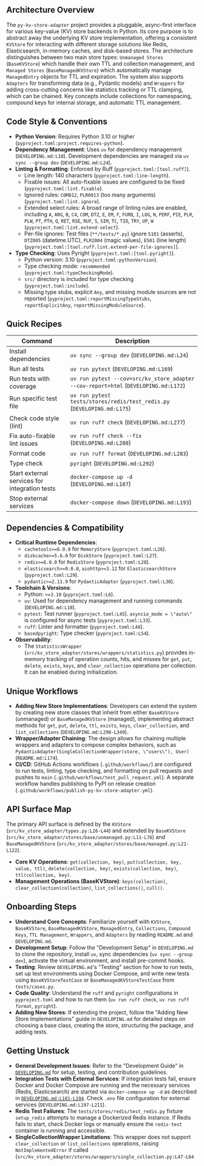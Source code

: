## Architecture Overview
The `py-kv-store-adapter` project provides a pluggable, async-first interface for various key-value (KV) store backends in Python. Its core purpose is to abstract away the underlying KV store implementation, offering a consistent `KVStore` for interacting with different storage solutions like Redis, Elasticsearch, in-memory caches, and disk-based stores. The architecture distinguishes between two main store types: `Unmanaged Stores` (`BaseKVStore`) which handle their own TTL and collection management, and `Managed Stores` (`BaseManagedKVStore`) which automatically manage `ManagedEntry` objects for TTL and expiration. The system also supports `Adapters` for transforming data (e.g., Pydantic models) and `Wrappers` for adding cross-cutting concerns like statistics tracking or TTL clamping, which can be chained. Key concepts include collections for namespacing, compound keys for internal storage, and automatic TTL management.

## Code Style & Conventions
- **Python Version**: Requires Python 3.10 or higher (`pyproject.toml:project.requires-python`).
- **Dependency Management**: Uses `uv` for dependency management (`DEVELOPING.md:L10`). Development dependencies are managed via `uv sync --group dev` (`DEVELOPING.md:L24`).
- **Linting & Formatting**: Enforced by Ruff (`pyproject.toml:[tool.ruff]`).
  - Line length: 140 characters (`pyproject.toml:line-length`).
  - Fixable issues: All auto-fixable issues are configured to be fixed (`pyproject.toml:lint.fixable`).
  - Ignored rules: `COM812`, `PLR0913` (too many arguments) (`pyproject.toml:lint.ignore`).
  - Extended select rules: A broad range of linting rules are enabled, including `A`, `ARG`, `B`, `C4`, `COM`, `DTZ`, `E`, `EM`, `F`, `FURB`, `I`, `LOG`, `N`, `PERF`, `PIE`, `PLR`, `PLW`, `PT`, `PTH`, `Q`, `RET`, `RSE`, `RUF`, `S`, `SIM`, `TC`, `TID`, `TRY`, `UP`, `W` (`pyproject.toml:lint.extend-select`).
  - Per-file ignores: Test files (`**/tests/*.py`) ignore `S101` (asserts), `DTZ005` (datetime.UTC), `PLR2004` (magic values), `E501` (line length) (`pyproject.toml:[tool.ruff.lint.extend-per-file-ignores]`).
- **Type Checking**: Uses Pyright (`pyproject.toml:[tool.pyright]`).
  - Python version: 3.10 (`pyproject.toml:pythonVersion`).
  - Type checking mode: `recommended` (`pyproject.toml:typeCheckingMode`).
  - `src/` directory is included for type checking (`pyproject.toml:include`).
  - Missing type stubs, explicit `Any`, and missing module sources are not reported (`pyproject.toml:reportMissingTypeStubs`, `reportExplicitAny`, `reportMissingModuleSource`).

## Quick Recipes
| Command | Description |
|---|---|
| Install dependencies | `uv sync --group dev` (`DEVELOPING.md:L24`) |
| Run all tests | `uv run pytest` (`DEVELOPING.md:L169`) |
| Run tests with coverage | `uv run pytest --cov=src/kv_store_adapter --cov-report=html` (`DEVELOPING.md:L172`) |
| Run specific test file | `uv run pytest tests/stores/redis/test_redis.py` (`DEVELOPING.md:L175`) |
| Check code style (lint) | `uv run ruff check` (`DEVELOPING.md:L277`) |
| Fix auto-fixable lint issues | `uv run ruff check --fix` (`DEVELOPING.md:L280`) |
| Format code | `uv run ruff format` (`DEVELOPING.md:L283`) |
| Type check | `pyright` (`DEVELOPING.md:L292`) |
| Start external services for integration tests | `docker-compose up -d` (`DEVELOPING.md:L187`) |
| Stop external services | `docker-compose down` (`DEVELOPING.md:L193`) |

## Dependencies & Compatibility
- **Critical Runtime Dependencies**:
    - `cachetools>=6.0.0` for `MemoryStore` (`pyproject.toml:L26`).
    - `diskcache>=5.6.0` for `DiskStore` (`pyproject.toml:L27`).
    - `redis>=6.0.0` for `RedisStore` (`pyproject.toml:L28`).
    - `elasticsearch>=9.0.0`, `aiohttp>=3.12` for `ElasticsearchStore` (`pyproject.toml:L29`).
    - `pydantic>=2.11.9` for `PydanticAdapter` (`pyproject.toml:L30`).
- **Toolchain & Versions**:
    - Python: `>=3.10` (`pyproject.toml:L6`).
    - `uv`: Used for dependency management and running commands (`DEVELOPING.md:L10`).
    - `pytest`: Test runner (`pyproject.toml:L45`). `asyncio_mode = \"auto\"` is configured for async tests (`pyproject.toml:L33`).
    - `ruff`: Linter and formatter (`pyproject.toml:L48`).
    - `basedpyright`: Type checker (`pyproject.toml:L54`).
- **Observability**:
    - The `StatisticsWrapper` (`src/kv_store_adapter/stores/wrappers/statistics.py`) provides in-memory tracking of operation counts, hits, and misses for `get`, `put`, `delete`, `exists`, `keys`, and `clear_collection` operations per collection. It can be enabled during initialization.

## Unique Workflows
- **Adding New Store Implementations**: Developers can extend the system by creating new store classes that inherit from either `BaseKVStore` (unmanaged) or `BaseManagedKVStore` (managed), implementing abstract methods for `get`, `put`, `delete`, `ttl`, `exists`, `keys`, `clear_collection`, and `list_collections` (`DEVELOPING.md:L298-L349`).
- **Wrapper/Adapter Chaining**: The design allows for chaining multiple wrappers and adapters to compose complex behaviors, such as `PydanticAdapter(SingleCollectionWrapper(store, \"users\"), User)` (`README.md:L174`).
- **CI/CD**: GitHub Actions workflows (`.github/workflows/`) are configured to run tests, linting, type checking, and formatting on pull requests and pushes to `main` (`.github/workflows/test_pull_request.yml`). A separate workflow handles publishing to PyPI on release creation (`.github/workflows/publish-py-kv-store-adapter.yml`).

## API Surface Map
The primary API surface is defined by the `KVStore` (`src/kv_store_adapter/types.py:L26-L44`) and extended by `BaseKVStore` (`src/kv_store_adapter/stores/base/unmanaged.py:L11-L76`) and `BaseManagedKVStore` (`src/kv_store_adapter/stores/base/managed.py:L21-L122`).
- **Core KV Operations**: `get(collection, key)`, `put(collection, key, value, ttl)`, `delete(collection, key)`, `exists(collection, key)`, `ttl(collection, key)`.
- **Management Operations (BaseKVStore)**: `keys(collection)`, `clear_collection(collection)`, `list_collections()`, `cull()`.


## Onboarding Steps
- **Understand Core Concepts**: Familiarize yourself with `KVStore`, `BaseKVStore`, `BaseManagedKVStore`, `ManagedEntry`, `Collections`, `Compound Keys`, `TTL Management`, `Wrappers`, and `Adapters` by reading `README.md` and `DEVELOPING.md`.
- **Development Setup**: Follow the \"Development Setup\" in `DEVELOPING.md` to clone the repository, install `uv`, sync dependencies (`uv sync --group dev`), activate the virtual environment, and install pre-commit hooks.
- **Testing**: Review `DEVELOPING.md`'s \"Testing\" section for how to run tests, set up test environments using Docker Compose, and write new tests using `BaseKVStoreTestCase` or `BaseManagedKVStoreTestCase` from `tests/cases.py`.
- **Code Quality**: Understand the `ruff` and `pyright` configurations in `pyproject.toml` and how to run them (`uv run ruff check`, `uv run ruff format`, `pyright`).
- **Adding New Stores**: If extending the project, follow the \"Adding New Store Implementations\" guide in `DEVELOPING.md` for detailed steps on choosing a base class, creating the store, structuring the package, and adding tests.

## Getting Unstuck
- **General Development Issues**: Refer to the \"Development Guide\" in [`DEVELOPING.md`](DEVELOPING.md) for setup, testing, and contribution guidelines.
- **Integration Tests with External Services**: If integration tests fail, ensure Docker and Docker Compose are running and the necessary services (Redis, Elasticsearch) are started via `docker-compose up -d` as described in [`DEVELOPING.md:L181-L194`](DEVELOPING.md:L181-L194). Check `.env` file configuration for external services (`DEVELOPING.md:L197-L211`).
- **Redis Test Failures**: The `tests/stores/redis/test_redis.py` fixture `setup_redis` attempts to manage a Dockerized Redis instance. If Redis fails to start, check Docker logs or manually ensure the `redis-test` container is running and accessible.
- **SingleCollectionWrapper Limitations**: This wrapper does not support `clear_collection` or `list_collections` operations, raising `NotImplementedError` if called (`src/kv_store_adapter/stores/wrappers/single_collection.py:L47-L64`